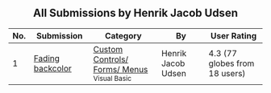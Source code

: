 ﻿<div align="center">

## All Submissions by Henrik Jacob Udsen

</div>

No.  | Submission | Category | By   | User Rating
---- | ---------- | -------- | ---- | -----------
1 | [Fading backcolor<br />](https://github.com/Planet-Source-Code/henrik-jacob-udsen-fading-backcolor__1-4605) | [Custom Controls/ Forms/  Menus<br /><sup>Visual Basic</sup>](../ByCategory/custom-controls-forms-menus__1-4.md) | Henrik Jacob Udsen | 4.3 (77 globes from 18 users)
